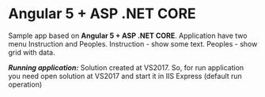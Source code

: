 # Angular 5 + ASP .NET CORE
Sample app based on **Angular 5 + ASP .NET CORE**. 
Application have two menu Instruction and Peoples. Instruction - show some text. Peoples - show grid with data.
 

***Running application:*** 
Solution created at VS2017. So, for run application you need open solution at VS2017 and start it in IIS Express (default run operation) 
